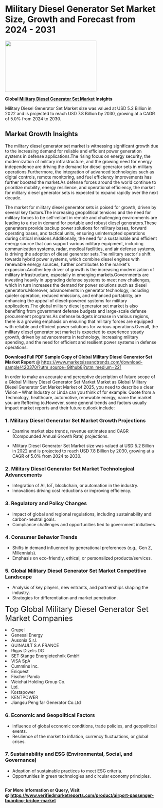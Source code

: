 <H1>Military Diesel Generator Set Market Size, Growth and Forecast from 2024 - 2031</H1><img class="aligncenter size-medium wp-image-584254" src="https://thirdeyenews.in/wp-content/uploads/2024/09/Global-Market-Research-300x168.jpeg" alt="" width="300" height="168" /><p><strong>Global&nbsp;<a href="https://www.marketsizeandtrends.com/download-sample/420370/?utm_source=Github8j?utm_medium=221">Military Diesel Generator Set Market</a> Insights</strong></p><p>Military Diesel Generator Set Market size was valued at USD 5.2 Billion in 2022 and is projected to reach USD 7.8 Billion by 2030, growing at a CAGR of 5.0% from 2024 to 2030.</p><p><h2>Market Growth Insights</h2> <p>The military diesel generator set market is witnessing significant growth due to the increasing demand for reliable and efficient power generation systems in defense applications.The rising focus on energy security, the modernization of military infrastructure, and the growing need for energy independence are driving the demand for diesel generator sets in military operations.Furthermore, the integration of advanced technologies such as digital controls, remote monitoring, and fuel efficiency improvements has further boosted the market.As defense forces around the world continue to prioritize mobility, energy resilience, and operational efficiency, the market for military diesel generator sets is expected to expand rapidly over the next decade.</p> <p>The market for military diesel generator sets is poised for growth, driven by several key factors.The increasing geopolitical tensions and the need for military forces to be self-reliant in remote and challenging environments are leading to a rise in demand for portable and robust diesel generators.These generators provide backup power solutions for military bases, forward operating bases, and tactical units, ensuring uninterrupted operations during critical missions.Additionally, the need for a sustainable and efficient energy source that can support various military equipment, including communication systems, radar, medical facilities, and air defense systems, is driving the adoption of diesel generator sets.The military sector's shift towards hybrid power systems, which combine diesel engines with renewable energy sources, further contributes to the market's expansion.Another key driver of growth is the increasing modernization of military infrastructure, especially in emerging markets.Governments are investing heavily in upgrading defense systems to meet new challenges, which in turn increases the demand for power solutions such as diesel generators.Moreover, advancements in generator technology, including quieter operation, reduced emissions, and enhanced portability, are enhancing the appeal of diesel-powered systems for military applications.The global military diesel generator set market is also benefiting from government defense budgets and large-scale defense procurement programs.As defense budgets increase in various regions, there is a growing emphasis on ensuring that military forces are equipped with reliable and efficient power solutions for various operations.Overall, the military diesel generator set market is expected to experience steady growth, driven by advancements in technology, increasing military spending, and the need for efficient and resilient power systems in defense operations.</p> <p><span class=""><strong>Download Full PDF Sample Copy of Global Military Diesel Generator Set Market Report</strong> @ <a href="https://www.marketsizeandtrends.com/download-sample/420370/?utm_source=Github8j?utm_medium=221" target="_blank">https://www.marketsizeandtrends.com/download-sample/420370/?utm_source=Github8j?utm_medium=221</a></span></p><p>In order to make an accurate and perceptive description of future scope of a Global&nbsp;Military Diesel Generator Set Market Market as Global&nbsp;Military Diesel Generator Set Market Market of 2025, you need to describe a clear Vision &ndash; What Industry or Linda can you think of for example: Quote from a Technology, healthcare, automotive, renewable energy, name the market you are Reffering to.However, some general trends and factors usually impact market reports and their future outlook include:</p><h3>1.&nbsp;<strong>Military Diesel Generator Set Market Growth Projections</strong></h3><ul><li>Examine market size trends, revenue estimates and CAGR (Compounded Annual Growth Rate) projections.</li><li><p>Military Diesel Generator Set Market size was valued at USD 5.2 Billion in 2022 and is projected to reach USD 7.8 Billion by 2030, growing at a CAGR of 5.0% from 2024 to 2030.</p></li></ul><h3>2.&nbsp;<strong>Military Diesel Generator Set Market Technological Advancements</strong></h3><ul><li>Integration of AI, IoT, blockchain, or automation in the industry.</li><li>Innovations driving cost reductions or improving efficiency.</li></ul><h3>3.&nbsp;<strong>Regulatory and Policy Changes</strong></h3><ul><li>Impact of global and regional regulations, including sustainability and carbon-neutral goals.</li><li>Compliance challenges and opportunities tied to government initiatives.</li></ul><h3>4.&nbsp;<strong>Consumer Behavior Trends</strong></h3><ul><li>Shifts in demand influenced by generational preferences (e.g., Gen Z, Millennials).</li><li>Emphasis on eco-friendly, ethical, or personalized products/services.</li></ul><h3>5.&nbsp;<strong>Global Military Diesel Generator Set Market Competitive Landscape</strong></h3><ul><li>Analysis of key players, new entrants, and partnerships shaping the industry.</li><li>Strategies for differentiation and market penetration.</li></ul><p data-pm-slice="1 1 []"><span style="color: inherit; font-family: inherit; font-size: 25px;">Top Global Military Diesel Generator Set Market Companies</span></p><div class="" data-test-id=""><p><li>Grupel</li><li> Genesal Energy</li><li> Ausonia S.r.l.</li><li> GUINAULT S.A FRANCE</li><li> Rigas Dizelis DG</li><li> SET Stange Energietechnik GmbH</li><li> VISA SpA</li><li> Cummins Inc.</li><li> Eniquest</li><li> Fischer Panda</li><li> Weichai Holding Group Co.</li><li>Ltd.</li><li> Kostapower</li><li> KENTPOWER</li><li> Jiangsu Peng far Generator Co.Ltd</li></p></div><h3>6.&nbsp;<strong>Economic and Geopolitical Factors</strong></h3><ul><li>Influence of global economic conditions, trade policies, and geopolitical events.</li><li>Resilience of the market to inflation, currency fluctuations, or global crises.</li></ul><h3>7.&nbsp;<strong>Sustainability and ESG (Environmental, Social, and Governance)</strong></h3><ul><li>Adoption of sustainable practices to meet ESG criteria.</li><li>Opportunities in green technologies and circular economy principles.</li></ul><h2><strong style="font-size: 14px;">For More Information or Query, Visit @&nbsp;</strong><a style="background-color: #ffffff; font-size: 14px;" href="https://www.marketsizeandtrends.com/report/military-diesel-generator-set-market/" target="_blank">https://www.verifiedmarketreports.com/product/airport-passenger-boarding-bridge-market</a></h2>